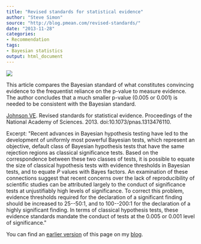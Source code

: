 ```yaml
---
title: "Revised standards for statistical evidence"
author: "Steve Simon"
source: "http://blog.pmean.com/revised-standards/"
date: "2013-11-28"
categories:
- Recommendation
tags:
- Bayesian statistics
output: html_document
---
```


![](http://www.pmean.com/images/revised-standards01.png)

<!---More--->

This article compares the Bayesian standard of what constitutes convincing evidence to the frequentist reliance on the p-value to measure evidence. The author concludes that a much smaller p-value (0.005 or 0.001) is needed to be consistent with the Bayesian standard.

[Johnson VE][joh1]. Revised standards for statistical evidence. Proceedings of the National Academy of Sciences. 2013. doi:10.1073/pnas.1313476110. 

Excerpt: "Recent advances in Bayesian hypothesis testing have led to the development of uniformly most powerful Bayesian tests, which represent an objective, default class of Bayesian hypothesis tests that have the same rejection regions as classical significance tests. Based on the correspondence between these two classes of tests, it is possible to equate the size of classical hypothesis tests with evidence thresholds in Bayesian tests, and to equate *P* values with Bayes factors. An examination of these connections suggest that recent concerns over the lack of reproducibility of scientific studies can be attributed largely to the conduct of significance tests at unjustifiably high levels of significance. To correct this problem, evidence thresholds required for the declaration of a significant finding should be increased to 25--50:1, and to 100--200:1 for the declaration of a highly significant finding. In terms of classical hypothesis tests, these evidence standards mandate the conduct of tests at the 0.005 or 0.001 level of significance."

[joh1]: http://www.pnas.org/content/110/48/19313

You can find an [earlier version][sim1] of this page on my [blog][sim2].

[sim1]: http://blog.pmean.com/revised-standards/
[sim2]: http://blog.pmean.com
